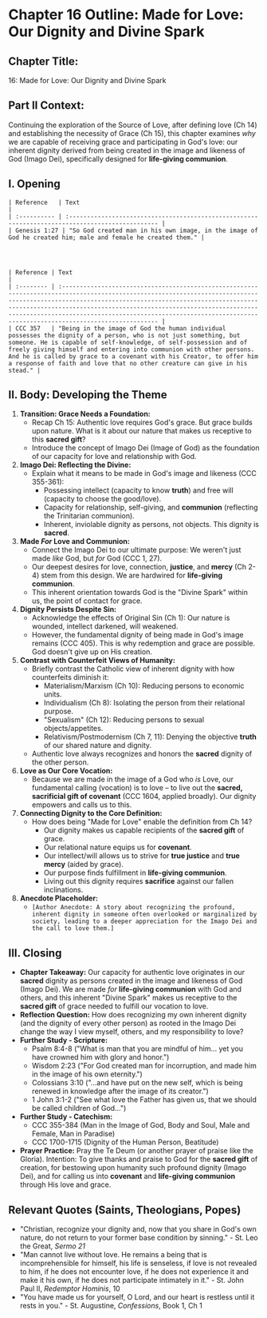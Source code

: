 # Chapter 16 Outline: Made for Love: Our Dignity and Divine Spark

## Chapter Title:
16: Made for Love: Our Dignity and Divine Spark

## Part II Context:
Continuing the exploration of the Source of Love, after defining love (Ch 14) and establishing the necessity of Grace (Ch 15), this chapter examines *why* we are capable of receiving grace and participating in God's love: our inherent dignity derived from being created in the image and likeness of God (Imago Dei), specifically designed for **life-giving communion**.

## I. Opening



    | Reference   | Text                                                                                             |
    | :---------- | :----------------------------------------------------------------------------------------------- |
    | Genesis 1:27 | "So God created man in his own image, in the image of God he created him; male and female he created them." |




    | Reference | Text                                                                                                                                                                                                                                                                                                                                                                                       |
    | :-------- | :----------------------------------------------------------------------------------------------------------------------------------------------------------------------------------------------------------------------------------------------------------------------------------------------------------------------------------------------------------------------------------------- |
    | CCC 357   | "Being in the image of God the human individual possesses the dignity of a person, who is not just something, but someone. He is capable of self-knowledge, of self-possession and of freely giving himself and entering into communion with other persons. And he is called by grace to a covenant with his Creator, to offer him a response of faith and love that no other creature can give in his stead." |

## II. Body: Developing the Theme

1.  **Transition: Grace Needs a Foundation:**
    *   Recap Ch 15: Authentic love requires God's grace. But grace builds upon nature. What is it about our nature that makes us receptive to this **sacred gift**?
    *   Introduce the concept of Imago Dei (Image of God) as the foundation of our capacity for love and relationship with God.
2.  **Imago Dei: Reflecting the Divine:**
    *   Explain what it means to be made in God's image and likeness (CCC 355-361):
        *   Possessing intellect (capacity to know **truth**) and free will (capacity to choose the good/love).
        *   Capacity for relationship, self-giving, and **communion** (reflecting the Trinitarian communion).
        *   Inherent, inviolable dignity as persons, not objects. This dignity is **sacred**.
3.  **Made *For* Love and Communion:**
    *   Connect the Imago Dei to our ultimate purpose: We weren't just made *like* God, but *for* God (CCC 1, 27).
    *   Our deepest desires for love, connection, **justice**, and **mercy** (Ch 2-4) stem from this design. We are hardwired for **life-giving communion**.
    *   This inherent orientation towards God is the "Divine Spark" within us, the point of contact for grace.
4.  **Dignity Persists Despite Sin:**
    *   Acknowledge the effects of Original Sin (Ch 1): Our nature is wounded, intellect darkened, will weakened.
    *   However, the fundamental dignity of being made in God's image remains (CCC 405). This is why redemption and grace are possible. God doesn't give up on His creation.
5.  **Contrast with Counterfeit Views of Humanity:**
    *   Briefly contrast the Catholic view of inherent dignity with how counterfeits diminish it:
        *   Materialism/Marxism (Ch 10): Reducing persons to economic units.
        *   Individualism (Ch 8): Isolating the person from their relational purpose.
        *   "Sexualism" (Ch 12): Reducing persons to sexual objects/appetites.
        *   Relativism/Postmodernism (Ch 7, 11): Denying the objective **truth** of our shared nature and dignity.
    *   Authentic love always recognizes and honors the **sacred** dignity of the other person.
6.  **Love as Our Core Vocation:**
    *   Because we are made in the image of a God who *is* Love, our fundamental calling (vocation) is to love – to live out the **sacred, sacrificial gift of covenant** (CCC 1604, applied broadly). Our dignity empowers and calls us to this.
7.  **Connecting Dignity to the Core Definition:**
    *   How does being "Made for Love" enable the definition from Ch 14?
        *   Our dignity makes us capable recipients of the **sacred gift** of grace.
        *   Our relational nature equips us for **covenant**.
        *   Our intellect/will allows us to strive for **true justice** and **true mercy** (aided by grace).
        *   Our purpose finds fulfillment in **life-giving communion**.
        *   Living out this dignity requires **sacrifice** against our fallen inclinations.
8.  **Anecdote Placeholder:**
    *   `[Author Anecdote: A story about recognizing the profound, inherent dignity in someone often overlooked or marginalized by society, leading to a deeper appreciation for the Imago Dei and the call to love them.]`

## III. Closing

*   **Chapter Takeaway:** Our capacity for authentic love originates in our **sacred** dignity as persons created in the image and likeness of God (Imago Dei). We are made *for* **life-giving communion** with God and others, and this inherent "Divine Spark" makes us receptive to the **sacred gift** of grace needed to fulfill our vocation to love.
*   **Reflection Question:** How does recognizing my own inherent dignity (and the dignity of every other person) as rooted in the Imago Dei change the way I view myself, others, and my responsibility to love?
*   **Further Study - Scripture:**
    *   Psalm 8:4-8 ("What is man that you are mindful of him... yet you have crowned him with glory and honor.")
    *   Wisdom 2:23 ("For God created man for incorruption, and made him in the image of his own eternity.")
    *   Colossians 3:10 ("...and have put on the new self, which is being renewed in knowledge after the image of its creator.")
    *   1 John 3:1-2 ("See what love the Father has given us, that we should be called children of God...")
*   **Further Study - Catechism:**
    *   CCC 355-384 (Man in the Image of God, Body and Soul, Male and Female, Man in Paradise)
    *   CCC 1700-1715 (Dignity of the Human Person, Beatitude)
*   **Prayer Practice:** Pray the Te Deum (or another prayer of praise like the Gloria). Intention: To give thanks and praise to God for the **sacred gift** of creation, for bestowing upon humanity such profound dignity (Imago Dei), and for calling us into **covenant** and **life-giving communion** through His love and grace.

## Relevant Quotes (Saints, Theologians, Popes)

*   "Christian, recognize your dignity and, now that you share in God's own nature, do not return to your former base condition by sinning." - St. Leo the Great, *Sermo 21*
*   "Man cannot live without love. He remains a being that is incomprehensible for himself, his life is senseless, if love is not revealed to him, if he does not encounter love, if he does not experience it and make it his own, if he does not participate intimately in it." - St. John Paul II, *Redemptor Hominis*, 10
*   "You have made us for yourself, O Lord, and our heart is restless until it rests in you." - St. Augustine, *Confessions*, Book 1, Ch 1

